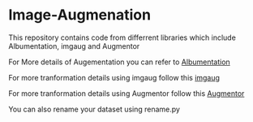 # Image-Augmenation

This repository contains code from differrent libraries which include Albumentation, imgaug and Augmentor

For More details of Augementation you can refer to [Albumentation](https://albumentations.ai/) 

For more tranformation details using imgaug follow this [imgaug](https://imgaug.readthedocs.io/en/latest/) 

For more tranformation details using Augmentor follow this [Augmentor](https://augmentor.readthedocs.io/en/stable/) 

You can also rename your dataset using rename.py
